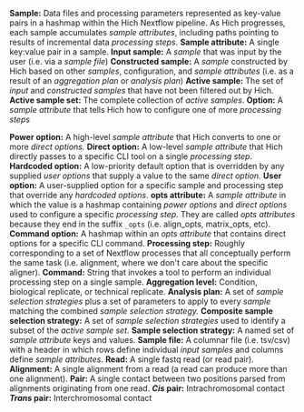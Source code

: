 **Sample:** Data files and processing parameters represented as key-value pairs in a hashmap within the Hich Nextflow pipeline. As Hich progresses, each sample accumulates *sample attributes*, including paths pointing to results of incremental data *processing steps*.
**Sample attribute:** A single key:value pair in a sample.
**Input sample:** A *sample* that was input by the user (i.e. via a *sample file*)
**Constructed sample:** A *sample* constructed by Hich based on other *samples*, configuration, and *sample attributes* (i.e. as a result of an *aggregation plan* or *analysis plan*)
**Active sample:** The set of *input* and *constructed samples* that have not been filtered out by Hich.
**Active sample set:** The complete collection of *active samples*.
**Option:** A *sample attribute* that tells Hich how to configure one of more *processing steps*

**Power option:** A high-level *sample attribute* that Hich converts to one or more *direct options.*
**Direct option:** A low-level *sample attribute* that Hich directly passes to a specific CLI tool on a single *processing step*.
**Hardcoded option:** A low-priority default option that is overridden by any supplied *user options* that supply a value to the same *direct option.*
**User option:** A user-supplied option for a specific sample and processing step that override any *hardcoded options*.
**opts attribute:** A *sample attribute* in which the value is a hashmap containing *power options* and *direct options* used to configure a specific *processing step.* They are called *opts attributes* because they end in the suffix `_opts` (i.e. align_opts, matrix_opts, etc).
**Command option:** A hashmap within an *opts attribute* that contains direct options for a specific CLI command.
**Processing step:** Roughly corresponding to a set of Nextflow processes that all conceptually perform the same task (i.e. alignment, where we don't care about the specific aligner).
**Command:** String that invokes a tool to perform an individual processing step on a single sample.
**Aggregation level:** Condition, biological replicate, or technical replicate.
**Analysis plan:** A set of *sample selection strategies* plus a set of parameters to apply to every *sample* matching the combined *sample selection strategy.*
**Composite sample selection strategy:** A set of *sample selection strategies* used to identify a subset of the *active sample set*.
**Sample selection strategy:** A named set of *sample attribute* keys and values.
**Sample file:** A columnar file (i.e. tsv/csv) with a header in which rows define individual *input samples* and columns define *sample attributes*.
**Read:** A single fastq read (or read pair).
**Alignment:** A single alignment from a read (a read can produce more than one alignment).
**Pair:** A single contact between two positions parsed from alignments originating from one read.
***Cis* pair:** Intrachromosomal contact
***Trans* pair:** Interchromosomal contact

